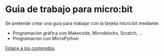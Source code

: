 # Guia de trabajo para micro:bit
Se pretende crear una guía para trabajar con la tarjeta micro:bit mediante:

- Programación gráfica con Makecode, Microblocks, Scratch, ...
- Programación con MicroPython

[Enlace a los contenidos](https://fgcoca.github.io/Guia-de-trabajo-para-microbit/)
